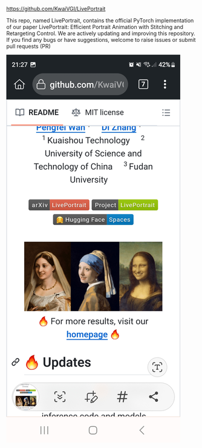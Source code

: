 https://github.com/KwaiVGI/LivePortrait

This repo, named LivePortrait, contains the official PyTorch implementation of our paper LivePortrait: Efficient Portrait Animation with Stitching and Retargeting Control. We are actively updating and improving this repository. If you find any bugs or have suggestions, welcome to raise issues or submit pull requests (PR)

![](../_asset/Screenshot_20240708_212710_Kiwi%20Browser.jpg)
